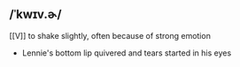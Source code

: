 ## /ˈkwɪv.ɚ/  
[[V]]
to shake slightly, often because of strong emotion

- Lennie's bottom lip quivered and tears started in his eyes